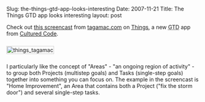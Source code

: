 Slug: the-things-gtd-app-looks-interesting
Date: 2007-11-21
Title: The Things GTD app looks interesting
layout: post

Check out [this screencast](http://tagamac.com/2007/11/things_screencast/) from [tagamac.com](http://tagamac.com) on [Things](http://culturedcode.com/things/), a new <acronym title="Getting Things Done">GTD</acronym> app from [Cultured Code](http://culturedcode.com/).

<img  alt="things_tagamac" class="at-xid-6a010534988cd3970b0120a5b36b17970c " src="https://steveivy.typepad.com/.a/6a010534988cd3970b0120a5b36b17970c-pi" style="border:1px solid #ccc; padding:1px; margin:10px 0" />

I particularly like the concept of "Areas" - "an ongoing region of activity" - to group both Projects (multistep goals) and Tasks (single-step goals) together into something you can focus on. The example in the screencast is "Home Improvement", an Area that contains both a Project ("fix the storm door") and several single-step tasks.
